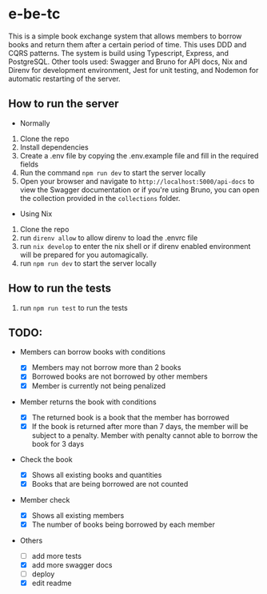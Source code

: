 # e-be-tc
This is a simple book exchange system that allows members to borrow books and return them after a certain period of time. This uses DDD and CQRS patterns.
The system is build using Typescript, Express, and PostgreSQL. 
Other tools used: Swagger and Bruno for API docs, Nix and Direnv for development environment, Jest for unit testing, and Nodemon for automatic restarting of the server.

## How to run the server
- Normally 
1. Clone the repo
2. Install dependencies
3. Create a .env file by copying the .env.example file and fill in the required fields
4. Run the command `npm run dev` to start the server locally
5. Open your browser and navigate to `http://localhost:5000/api-docs` to view the Swagger documentation or if you're using Bruno, you can open the collection provided in the `collections` folder.

- Using Nix
1. Clone the repo
2. run `direnv allow` to allow direnv to load the .envrc file
3. run `nix develop` to enter the nix shell or if direnv enabled environment will be prepared for you automagically. 
4. run `npm run dev` to start the server locally

## How to run the tests
1. run `npm run test` to run the tests

## TODO: 
- Members can borrow books with conditions
    - [x]  Members may not borrow more than 2 books 
    <!-- can add a field of borrowedBooks in the member table -->
    - [x]  Borrowed books are not borrowed by other members
    <!-- just see if book stock > 0 -->
    - [x]  Member is currently not being penalized
    <!-- can add a field of penalty of type date in the member table -->

- Member returns the book with conditions
    - [x]  The returned book is a book that the member has borrowed
    - [x]  If the book is returned after more than 7 days, the member will be subject to a penalty. Member with penalty cannot able to borrow the book for 3 days
- Check the book
    - [x]  Shows all existing books and quantities
    - [x]  Books that are being borrowed are not counted
- Member check
    - [x]  Shows all existing members
    - [x]  The number of books being borrowed by each member

- Others
    - [ ] add more tests
    - [x] add more swagger docs
    - [ ] deploy 
    - [x] edit readme
